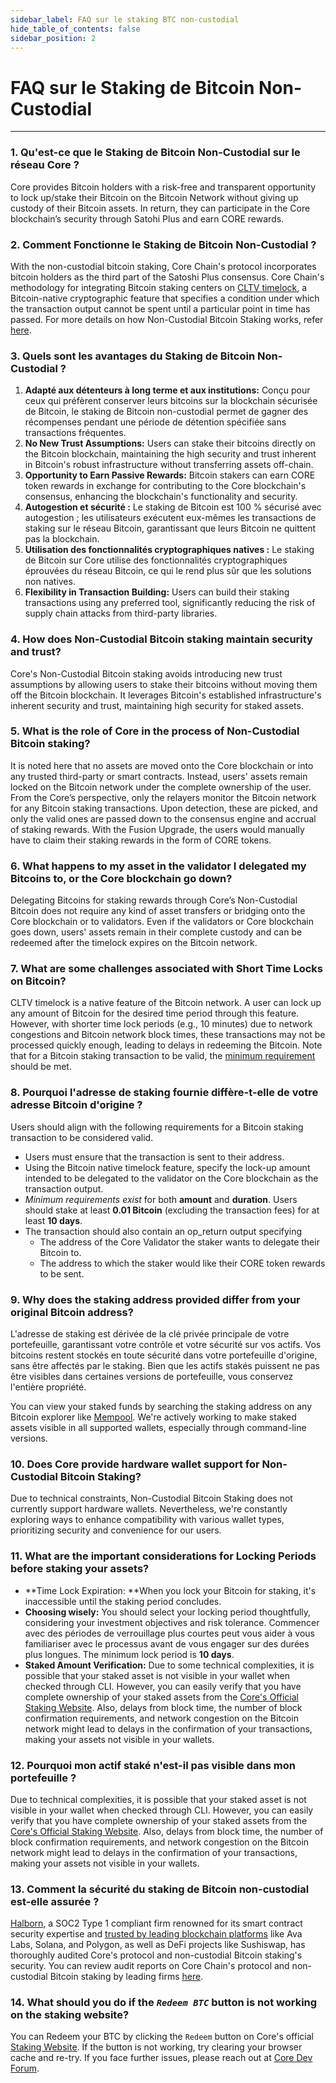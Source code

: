 ```yaml
---
sidebar_label: FAQ sur le staking BTC non-custodial
hide_table_of_contents: false
sidebar_position: 2
---
```


# FAQ sur le Staking de Bitcoin Non-Custodial

---

### 1\. Qu'est-ce que le Staking de Bitcoin Non-Custodial sur le réseau Core ?

Core provides Bitcoin holders with a risk-free and transparent opportunity to lock up/stake their Bitcoin on the Bitcoin Network without giving up custody of their Bitcoin assets. In return, they can participate in the Core blockchain’s security through Satohi Plus and earn CORE rewards.

### 2\. Comment Fonctionne le Staking de Bitcoin Non-Custodial ?

With the non-custodial bitcoin staking, Core Chain's protocol incorporates bitcoin holders as the third part of the Satoshi Plus consensus. Core Chain's methodology for integrating Bitcoin staking centers on [CLTV timelock](https://en.bitcoin.it/wiki/Timelock#CheckLockTimeVerify), a Bitcoin-native cryptographic feature that specifies a condition under which the transaction output cannot be spent until a particular point in time has passed. For more details on how Non-Custodial Bitcoin Staking works, refer [here](https://docs.google.com/document/d/1DfhLwMfANGYhcJe4UiyRJxpw1FvFX6k-QQK4cMYYOls/edit?tab=t.0#heading=h.1i3v4ioboaxe).

### 3\. Quels sont les avantages du Staking de Bitcoin Non-Custodial ?

1. **Adapté aux détenteurs à long terme et aux institutions:** Conçu pour ceux qui préfèrent conserver leurs bitcoins sur la blockchain sécurisée de Bitcoin, le staking de Bitcoin non-custodial permet de gagner des récompenses pendant une période de détention spécifiée sans transactions fréquentes.
2. **No New Trust Assumptions:** Users can stake their bitcoins directly on the Bitcoin blockchain, maintaining the high security and trust inherent in Bitcoin's robust infrastructure without transferring assets off-chain.
3. **Opportunity to Earn Passive Rewards:** Bitcoin stakers can earn CORE token rewards in exchange for contributing to the Core blockchain's consensus, enhancing the blockchain's functionality and security.
4. **Autogestion et sécurité :** Le staking de Bitcoin est 100 % sécurisé avec autogestion ; les utilisateurs exécutent eux-mêmes les transactions de staking sur le réseau Bitcoin, garantissant que leurs Bitcoin ne quittent pas la blockchain.
5. **Utilisation des fonctionnalités cryptographiques natives :** Le staking de Bitcoin sur Core utilise des fonctionnalités cryptographiques éprouvées du réseau Bitcoin, ce qui le rend plus sûr que les solutions non natives.
6. **Flexibility in Transaction Building:** Users can build their staking transactions using any preferred tool, significantly reducing the risk of supply chain attacks from third-party libraries.

### 4\. How does Non-Custodial Bitcoin staking maintain security and trust?

Core's Non-Custodial Bitcoin staking avoids introducing new trust assumptions by allowing users to stake their bitcoins without moving them off the Bitcoin blockchain. It leverages Bitcoin's established infrastructure's inherent security and trust, maintaining high security for staked assets.

### 5\. What is the role of Core in the process of Non-Custodial Bitcoin staking?

It is noted here that no assets are moved onto the Core blockchain or into any trusted third-party or smart contracts. Instead, users' assets remain locked on the Bitcoin network under the complete ownership of the user. From the Core’s perspective, only the relayers monitor the Bitcoin network for any Bitcoin staking transactions. Upon detection, these are picked, and only the valid ones are passed down to the consensus engine and accrual of staking rewards. With the Fusion Upgrade, the users would manually have to claim their staking rewards in the form of CORE tokens.

### 6\. What happens to my asset in the validator I delegated my Bitcoins to, or the Core blockchain go down?

Delegating Bitcoins for staking rewards through Core’s Non-Custodial Bitcoin does not require any kind of asset transfers or bridging onto the Core blockchain or to validators. Even if the validators or Core blockchain goes down, users' assets remain in their complete custody and can be redeemed after the timelock expires on the Bitcoin network.

### 7\. What are some challenges associated with Short Time Locks on Bitcoin?

CLTV timelock is a native feature of the Bitcoin network. A user can lock up any amount of Bitcoin for the desired time period through this feature. However, with shorter time lock periods (e.g., 10 minutes) due to network congestions and Bitcoin network block times, these transactions may not be processed quickly enough, leading to delays in redeeming the Bitcoin. Note that for a Bitcoin staking transaction to be valid, the [minimum requirement](https://docs.google.com/document/d/1DfhLwMfANGYhcJe4UiyRJxpw1FvFX6k-QQK4cMYYOls/edit?tab=t.0#heading=h.mwjq55dgslw5) should be met.

### 8\. Pourquoi l'adresse de staking fournie diffère-t-elle de votre adresse Bitcoin d'origine ?

Users should align with the following requirements for a Bitcoin staking transaction to be considered valid.

- Users must ensure that the transaction is sent to their address.
- Using the Bitcoin native timelock feature, specify the lock-up amount intended to be delegated to the validator on the Core blockchain as the transaction output.
- _Minimum_ _requirements exist_ for both **amount** and **duration**. Users should stake at least **0.01 Bitcoin** (excluding the transaction fees) for at least **10 days**.
- The transaction should also contain an op\_return output specifying
  - The address of the Core Validator the staker wants to delegate their Bitcoin to.
  - The address to which the staker would like their CORE token rewards to be sent.

### 9\. Why does the staking address provided differ from your original Bitcoin address?

L'adresse de staking est dérivée de la clé privée principale de votre portefeuille, garantissant votre contrôle et votre sécurité sur vos actifs. Vos bitcoins restent stockés en toute sécurité dans votre portefeuille d'origine, sans être affectés par le staking. Bien que les actifs stakés puissent ne pas être visibles dans certaines versions de portefeuille, vous conservez l'entière propriété.

You can view your staked funds by searching the staking address on any Bitcoin explorer like [Mempool](https://mempool.space/). We're actively working to make staked assets visible in all supported wallets, especially through command-line versions.

### 10\. Does Core provide hardware wallet support for Non-Custodial Bitcoin Staking?

Due to technical constraints, Non-Custodial Bitcoin Staking does not currently support hardware wallets. Nevertheless, we're constantly exploring ways to enhance compatibility with various wallet types, prioritizing security and convenience for our users.

### 11\. What are the important considerations for Locking Periods before staking your assets?

- \*\*Time Lock Expiration: \*\*When you lock your Bitcoin for staking, it's inaccessible until the staking period concludes.
- **Choosing wisely:** You should select your locking period thoughtfully, considering your investment objectives and risk tolerance. Commencer avec des périodes de verrouillage plus courtes peut vous aider à vous familiariser avec le processus avant de vous engager sur des durées plus longues. The minimum lock period is **10 days**.
- **Staked Amount Verification:** Due to some technical complexities, it is possible that your staked asset is not visible in your wallet when checked through CLI. However, you can easily verify that you have complete ownership of your staked assets from the [Core's Official Staking Website](https://stake.coredao.org/). Also, delays from block time, the number of block confirmation requirements, and network congestion on the Bitcoin network might lead to delays in the confirmation of your transactions, making your assets not visible in your wallets.

### 12\. Pourquoi mon actif staké n'est-il pas visible dans mon portefeuille ?

Due to technical complexities, it is possible that your staked asset is not visible in your wallet when checked through CLI. However, you can easily verify that you have complete ownership of your staked assets from the [Core's Official Staking Website](https://stake.coredao.org/). Also, delays from block time, the number of block confirmation requirements, and network congestion on the Bitcoin network might lead to delays in the confirmation of your transactions, making your assets not visible in your wallets.

### 13\. Comment la sécurité du staking de Bitcoin non-custodial est-elle assurée ?

[Halborn](https://www.halborn.com/), a SOC2 Type 1 compliant firm renowned for its smart contract security expertise and [trusted by leading blockchain platforms](https://www.halborn.com/about/who-trusts-us) like Ava Labs, Solana, and Polygon, as well as DeFi projects like Sushiswap, has thoroughly audited Core's protocol and non-custodial Bitcoin staking's security. You can review audit reports on Core Chain's protocol and non-custodial Bitcoin staking by leading firms [here](https://docs.coredao.org/docs/Learn/audit).

### 14\. What should you do if the _`Redeem BTC`_ button is not working on the staking website?

You can Redeem your BTC by clicking the `Redeem` button on Core's official [Staking Website](https://stake.coredao.org/). If the button is not working, try clearing your browser cache and re-try. If you face further issues, please reach out at [Core Dev Forum](https://forum.coredao.org/).
